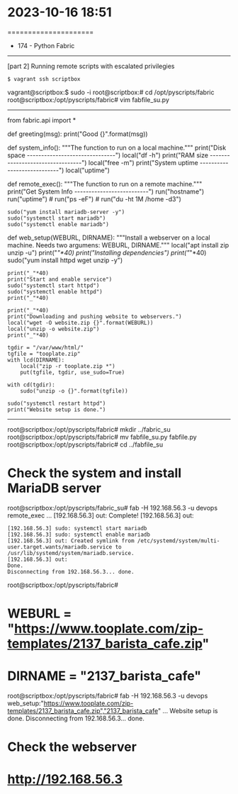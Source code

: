 # 2023-10-16    18:51
=====================

* 174 - Python Fabric
---------------------
[part 2]
Running remote scripts with escalated privilegies

    $ vagrant ssh scriptbox
vagrant@scriptbox:$ sudo -i
root@scriptbox:# cd /opt/pyscripts/fabric
root@scriptbox:/opt/pyscripts/fabric# vim fabfile_su.py
*******
from fabric.api import *


def greeting(msg):
    print("Good {}".format(msg))


def system_info():
    """The function to run on a local machine."""
    print("Disk space -------------------------------")
    local("df -h")
    print("RAM size ---------------------------------")
    local("free -m")
    print("System uptime ----------------------------")
    local("uptime")


def remote_exec():
    """The function to run on a remote machine."""
    print("Get System Info --------------------------")
    run("hostname")
    run("uptime")
    # run("ps -eF")
    # run("du -ht 1M /home -d3")
    
    sudo("yum install mariadb-server -y")
    sudo("systemctl start mariadb")
    sudo("systemctl enable mariadb")
    
    
def web_setup(WEBURL, DIRNAME):
    """Install a webserver on a local machine. Needs two argumens: WEBURL, DIRNAME."""
    local("apt install zip unzip -u")
    print("_"*40)
    print("Installing dependencies")
    print("_"*40)
    sudo("yum install httpd wget unzip -y")

    print("_"*40)
    print("Start and enable service")
    sudo("systemctl start httpd")
    sudo("systemctl enable httpd")
    print("_"*40)
    
    print("_"*40)
    print("Downloading and pushing website to webservers.")
    local("wget -O website.zip {}".format(WEBURL))
    local("unzip -o website.zip")
    print("_"*40)

    tgdir = "/var/www/html/"
    tgfile = "tooplate.zip"
    with lcd(DIRNAME):
        local("zip -r tooplate.zip *")
        put(tgfile, tgdir, use_sudo=True)

    with cd(tgdir):
        sudo("unzip -o {}".format(tgfile))

    sudo("systemctl restart httpd")
    print("Website setup is done.")

*******
root@scriptbox:/opt/pyscripts/fabric# mkdir ../fabric_su
root@scriptbox:/opt/pyscripts/fabric# mv fabfile_su.py fabfile.py
root@scriptbox:/opt/pyscripts/fabric# cd ../fabfile_su

# Check the system and install MariaDB server
root@scriptbox:/opt/pyscripts/fabric_su# fab -H 192.168.56.3 -u devops remote_exec
    ...
    [192.168.56.3] out: Complete!
    [192.168.56.3] out: 

    [192.168.56.3] sudo: systemctl start mariadb
    [192.168.56.3] sudo: systemctl enable mariadb
    [192.168.56.3] out: Created symlink from /etc/systemd/system/multi-user.target.wants/mariadb.service to /usr/lib/systemd/system/mariadb.service.
    [192.168.56.3] out: 
    Done.
    Disconnecting from 192.168.56.3... done.
root@scriptbox:/opt/pyscripts/fabric# 

# WEBURL = "https://www.tooplate.com/zip-templates/2137_barista_cafe.zip"
# DIRNAME = "2137_barista_cafe"

root@scriptbox:/opt/pyscripts/fabric# fab -H 192.168.56.3 -u devops web_setup:"https://www.tooplate.com/zip-templates/2137_barista_cafe.zip","2137_barista_cafe"
...
Website setup is done.
Disconnecting from 192.168.56.3... done.

# Check the webserver
# http://192.168.56.3